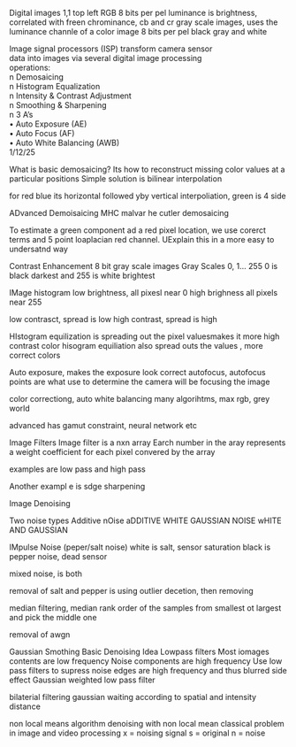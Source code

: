 Digital images
1,1 top left
RGB 8 bits per pel
luminance is brightness, correlated with freen
chrominance, cb and cr
gray scale images, uses the luminance channle of a color image
8 bits per pel black gray and white

Image signal processors (ISP) transform camera sensor  
data into images via several digital image processing  
operations:  
n Demosaicing  
n Histogram Equalization  
n Intensity & Contrast Adjustment  
n Smoothing & Sharpening  
n 3 A’s  
• Auto Exposure (AE)  
• Auto Focus (AF)  
• Auto White Balancing (AWB)  
1/12/25

What is basic demosaicing?
Its how to reconstruct missing color values at a particular positions
Simple solution is bilinear interpolation

for red blue its horizontal followed yby vertical interpoliation, green is 4 side

ADvanced Demoisaicing MHC
malvar he cutler demosaicing

To estimate a green component ad a red pixel location, we use corerct terms and 5 point loaplacian red channel. UExplain this in a more easy to undersatnd way

Contrast Enhancement
8 bit gray scale images
Gray Scales 0, 1... 255
0 is black darkest and 255 is white brightest

IMage histogram
low brightness, all pixesl near 0
high brighness all pixels near 255

low contrasct, spread is low
high contrast, spread is high

HIstogram equilization is  spreading out the pixel valuesmakes it more high contrast
color hisogram equiliation also spread outs the values
, more correct colors

Auto exposure, makes the exposure look correct
autofocus, autofocus points are what use to determine the camera will be focusing the image

color correctiong, auto white balancing
many algorihtms, max rgb, grey world

advanced has gamut constraint, neural network etc

Image Filters
Image filter is a nxn array
Earch number in the aray represents a weight coefficient for each pixel convered by the array

examples are low pass and high pass

Another exampl e is sdge sharpening

Image Denoising

Two noise types
Additive nOise
aDDITIVE WHITE GAUSSIAN NOISE
wHITE AND GAUSSIAN

IMpulse Noise (peper/salt noise)
white is salt, sensor saturation
black is pepper noise, dead sensor

mixed noise, is both

removal of salt and pepper is using outlier decetion, then removing

median filtering, median rank order of the samples from smallest ot largest and pick the middle one

removal of awgn

Gaussian Smothing
Basic Denoising Idea
Lowpass filters
Most iomages contents are low frequency
Noise components are high frequency
Use low pass filters to supress noise
edges are high frequency and thus blurred side effect
Gaussian weighted low pass filter

bilaterial filtering
gaussian waiting according to spatial and intensity distance

non local means algorithm
denoising with non local mean
classical problem in image and video processing
x = noising signal
s = original
n = noise


